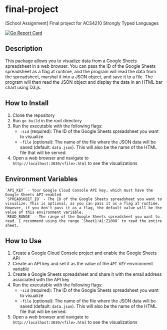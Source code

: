 # final-project

[School Assignment] Final project for ACS4210 Strongly Typed Languages

<!-- Go Report Badge -->

[![Go Report Card](https://goreportcard.com/badge/github.com/euripidean/final-project)](https://goreportcard.com/report/github.com/euripidean/final-project)

<!-- Go Report Badge -->

## Description

This package allows you to visualize data from a Google Sheets spreadsheet in a web browser. You can pass the ID of the Google Sheets spreadsheet as a flag at runtime, and the program will read the data from the spreadsheet, marshal it into a JSON object, and save it to a file. The program will then read the JSON object and display the data in an HTML bar chart using D3.js.

## How to Install

1. Clone the repository
2. Run `go build` in the root directory
3. Run the executable with the following flags:
   - `-sid` (required): The ID of the Google Sheets spreadsheet you want to visualize
   - `-file` (optional): The name of the file where the JSON data will be saved (default: `data.json`). This will also be the name of the HTML file that will be served.
4. Open a web browser and navigate to `http://localhost:3030/<file>.html` to see the visualizations

## Environment Variables

```
`API_KEY` - Your Google Cloud Console API key, which must have the Google Sheets API enabled
`SPREADSHEET_ID` - The ID of the Google Sheets spreadsheet you want to visualize. This is optional, as you can pass it as a flag at runtime. However, if you don't pass it as a flag, the default value will be the value of this environment variable.
`READ_RANGE` - The range of the Google Sheets spreadsheet you want to read. I recommend using the range `Sheet1!A1:Z1000` to read the entire sheet.
```

## How to Use

1. Create a Google Cloud Console project and enable the Google Sheets API
2. Create an API key and set it as the value of the `API_KEY` environment variable
3. Create a Google Sheets spreadsheet and share it with the email address associated with the API key
4. Run the executable with the following flags:
   - `-sid` (required): The ID of the Google Sheets spreadsheet you want to visualize
   - `-file` (optional): The name of the file where the JSON data will be saved (default: `data.json`). This will also be the name of the HTML file that will be served.
5. Open a web browser and navigate to `http://localhost:3030/<file>.html` to see the visualizations
